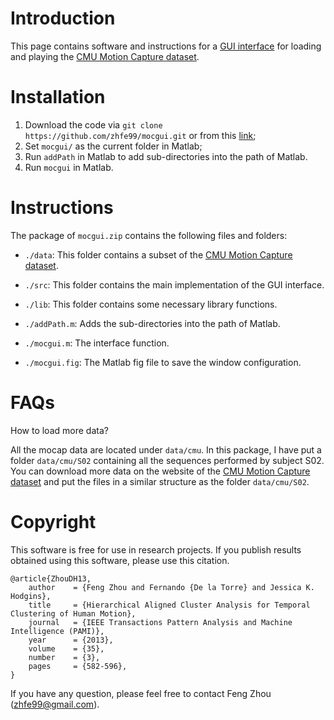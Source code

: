 Introduction
============

This page contains software and instructions for a [GUI interface](http://www.f-zhou.com/mocgui_code.html) for
loading and playing the [CMU Motion Capture dataset](http://mocap.cs.cmu.edu).


Installation
============

1. Download the code via `git clone https://github.com/zhfe99/mocgui.git` or from this [link](https://github.com/zhfe99/mocgui/archive/master.zip);
2. Set `mocgui/` as the current folder in Matlab;
3. Run `addPath` in Matlab to add sub-directories into the path of Matlab.
4. Run `mocgui` in Matlab.


Instructions
============

The package of `mocgui.zip` contains the following files and folders:

- `./data`: This folder contains a subset of the [CMU Motion Capture dataset](http://mocap.cs.cmu.edu).

- `./src`: This folder contains the main implementation of the GUI interface.

- `./lib`: This folder contains some necessary library functions.

- `./addPath.m`: Adds the sub-directories into the path of Matlab.

- `./mocgui.m`: The interface function.

- `./mocgui.fig`: The Matlab fig file to save the window configuration.

FAQs
====
How to load more data?

All the mocap data are located under `data/cmu`. In this package, I
have put a folder `data/cmu/S02` containing all the sequences
performed by subject S02. You can download more data on the website of
the [CMU Motion Capture dataset](http://mocap.cs.cmu.edu) and put the files in a similar structure as the
folder `data/cmu/S02`.


Copyright
==========

This software is free for use in research projects. If you publish
results obtained using this software, please use this citation.

    @article{ZhouDH13,
        author    = {Feng Zhou and Fernando {De la Torre} and Jessica K. Hodgins},
        title     = {Hierarchical Aligned Cluster Analysis for Temporal Clustering of Human Motion},
        journal   = {IEEE Transactions Pattern Analysis and Machine Intelligence (PAMI)},
        year      = {2013},
        volume    = {35},
        number    = {3},
        pages     = {582-596},
    }

If you have any question, please feel free to contact Feng Zhou (zhfe99@gmail.com).
